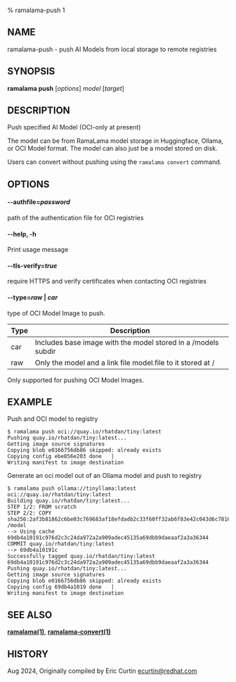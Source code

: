 % ramalama-push 1

## NAME
ramalama\-push - push AI Models from local storage to remote registries

## SYNOPSIS
**ramalama push** [*options*] *model* [*target*]

## DESCRIPTION
Push specified AI Model (OCI-only at present)

The model can be from RamaLama model storage in Huggingface, Ollama, or OCI Model format.
The model can also just be a model stored on disk.

Users can convert without pushing using the `ramalama convert` command.

## OPTIONS

#### **--authfile**=*password*
path of the authentication file for OCI registries

#### **--help**, **-h**
Print usage message

#### **--tls-verify**=*true*
require HTTPS and verify certificates when contacting OCI registries

#### **--type**=*raw* | *car*

type of OCI Model Image to push.

| Type | Description                                                   |
| ---- | ------------------------------------------------------------- |
| car  | Includes base image with the model stored in a /models subdir |
| raw  | Only the model and a link file model.file to it stored at /   |

Only supported for pushing OCI Model Images.

## EXAMPLE

Push and OCI model to registry
```
$ ramalama push oci://quay.io/rhatdan/tiny:latest
Pushing quay.io/rhatdan/tiny:latest...
Getting image source signatures
Copying blob e0166756db86 skipped: already exists
Copying config ebe856e203 done   |
Writing manifest to image destination
```

Generate an oci model out of an Ollama model and push to registry
```
$ ramalama push ollama://tinyllama:latest oci://quay.io/rhatdan/tiny:latest
Building quay.io/rhatdan/tiny:latest...
STEP 1/2: FROM scratch
STEP 2/2: COPY sha256:2af3b81862c6be03c769683af18efdadb2c33f60ff32ab6f83e42c043d6c7816 /model
--> Using cache 69db4a10191c976d2c3c24da972a2a909adec45135a69dbb9daeaaf2a3a36344
COMMIT quay.io/rhatdan/tiny:latest
--> 69db4a10191c
Successfully tagged quay.io/rhatdan/tiny:latest
69db4a10191c976d2c3c24da972a2a909adec45135a69dbb9daeaaf2a3a36344
Pushing quay.io/rhatdan/tiny:latest...
Getting image source signatures
Copying blob e0166756db86 skipped: already exists
Copying config 69db4a1019 done   |
Writing manifest to image destination
```

## SEE ALSO
**[ramalama(1)](ramalama.1.md)**, **[ramalama-convert(1)](ramalama-convert.1.md)**

## HISTORY
Aug 2024, Originally compiled by Eric Curtin <ecurtin@redhat.com>
